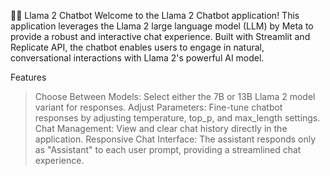 🦙💬 Llama 2 Chatbot
Welcome to the Llama 2 Chatbot application! 
This application leverages the Llama 2 large language model (LLM) by Meta to provide a robust and interactive chat experience. 
Built with Streamlit and Replicate API, the chatbot enables users to engage in natural, conversational interactions with Llama 2's powerful AI model.

Features
>Choose Between Models: Select either the 7B or 13B Llama 2 model variant for responses.
>Adjust Parameters: Fine-tune chatbot responses by adjusting temperature, top_p, and max_length settings.
>Chat Management: View and clear chat history directly in the application.
>Responsive Chat Interface: The assistant responds only as "Assistant" to each user prompt, providing a streamlined chat experience.

